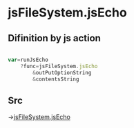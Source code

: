 # jsFileSystem.jsEcho

## Difinition by js action

```js.js

var=runJsEcho
	?func=jsFileSystem.jsEcho
		&outPutOptionString
		&contentsString
```

## Src

->[jsFileSystem.jsEcho](https://github.com/puutaro/CommandClick/blob/master/app/src/main/java/com/puutaro/commandclick/fragment_lib/terminal_fragment/js_interface/file/JsFileSystem.kt#L154)


